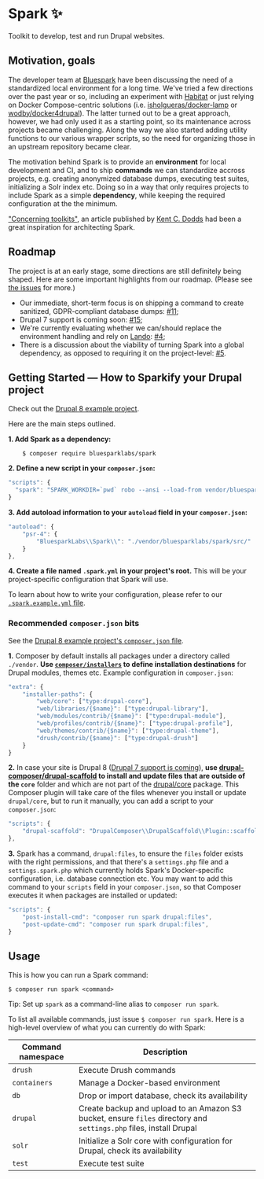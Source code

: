 # Spark ✨

Toolkit to develop, test and run Drupal websites.

## Motivation, goals

The developer team at [Bluespark](https://www.bluespark.com) have been discussing the need of a standardized local environment for a long time. We've tried a few directions over the past year or so, including an experiment with [Habitat](https://www.habitat.sh) or just relying on Docker Compose-centric solutions (i.e. [isholgueras/docker-lamp](https://github.com/isholgueras/docker-lamp) or [wodby/docker4drupal](https://github.com/wodby/docker4drupal)). The latter turned out to be a great approach, however, we had only used it as a starting point, so its maintenance across projects became challenging. Along the way we also started adding utility functions to our various wrapper scripts, so the need for organizing those in an upstream repository became clear.

The motivation behind Spark is to provide an **environment** for local development and CI, and to ship **commands** we can standardize accross projects, e.g. creating anonymized database dumps, executing test suites, initializing a Solr index etc. Doing so in a way that only requires projects to include Spark as a simple **dependency**, while keeping the required configuration at the the minimum.

["Concerning toolkits"](https://blog.kentcdodds.com/concerning-toolkits-4db57296e1c3), an article published by [Kent C. Dodds](https://github.com/kentcdodds) had been a great inspiration for architecting Spark.

## Roadmap

The project is at an early stage, some directions are still definitely being shaped. Here are some important highlights from our roadmap. (Please see [the issues](https://github.com/BluesparkLabs/spark/issues) for more.)

* Our immediate, short-term focus is on shipping a command to create sanitized, GDPR-compliant database dumps: [#11](https://github.com/BluesparkLabs/spark/issues/11);
* Drupal 7 support is coming soon: [#15](https://github.com/BluesparkLabs/spark/issues/15);
* We're currently evaluating whether we can/should replace the environment handling and rely on [Lando](https://docs.devwithlando.io): [#4](https://github.com/BluesparkLabs/spark/issues/4);
* There is a discussion about the viability of turning Spark into a global dependency, as opposed to requiring it on the project-level: [#5](https://github.com/BluesparkLabs/spark/issues/5).

## Getting Started — How to Sparkify your Drupal project

Check out the [Drupal 8 example project](https://github.com/BluesparkLabs/spark/tree/master/examples/drupal8).

Here are the main steps outlined.

**1. Add Spark as a dependency:**

        $ composer require bluesparklabs/spark

**2. Define a new script in your `composer.json`:**

```javascript
"scripts": {
  "spark": "SPARK_WORKDIR=`pwd` robo --ansi --load-from vendor/bluesparklabs/spark"
}
```

**3. Add autoload information to your `autoload` field in your `composer.json`:**

```javascript
"autoload": {
    "psr-4": {
        "BluesparkLabs\\Spark\\": "./vendor/bluesparklabs/spark/src/"
    }
},
```

**4. Create a file named `.spark.yml` in your project's root.** This will be your project-specific configuration that Spark will use.

To learn about how to write your configuration, please refer to our [`.spark.example.yml` file](https://github.com/BluesparkLabs/spark/blob/master/.spark.example.yml).

### Recommended `composer.json` bits

See the [Drupal 8 example project's `composer.json` file](https://github.com/BluesparkLabs/spark/blob/master/examples/drupal8/composer.json).

**1.** Composer by default installs all packages under a directory called `./vendor`. **Use [`composer/installers`](https://packagist.org/packages/composer/installers) to define installation destinations** for Drupal modules, themes etc. Example configuration in `composer.json`:

```javascript
"extra": {
    "installer-paths": {
        "web/core": ["type:drupal-core"],
        "web/libraries/{$name}": ["type:drupal-library"],
        "web/modules/contrib/{$name}": ["type:drupal-module"],
        "web/profiles/contrib/{$name}": ["type:drupal-profile"],
        "web/themes/contrib/{$name}": ["type:drupal-theme"],
        "drush/contrib/{$name}": ["type:drupal-drush"]
    }
}
```

**2.** In case your site is Drupal 8 ([Drupal 7 support is coming](https://github.com/BluesparkLabs/spark/issues/15)), **use [drupal-composer/drupal-scaffold](https://packagist.org/packages/drupal-composer/drupal-scaffold) to install and update files that are outside of the `core`** folder and which are not part of the [drupal/core](https://packagist.org/packages/drupal/core) package. This Composer plugin will take care of the files whenever you install or update `drupal/core`, but to run it manually, you can add a script to your `composer.json`:

```javascript
"scripts": {
    "drupal-scaffold": "DrupalComposer\\DrupalScaffold\\Plugin::scaffold",
},
```

**3.** Spark has a command, `drupal:files`, to ensure the `files` folder exists with the right permissions, and that there's a `settings.php` file and a `settings.spark.php` which currently holds Spark's Docker-specific configuration, i.e. database connection etc. You may want to add this command to your `scripts` field in your `composer.json`, so that Composer executes it when packages are installed or updated:

```javascript
"scripts": {
    "post-install-cmd": "composer run spark drupal:files",
    "post-update-cmd": "composer run spark drupal:files",
}
```

## Usage

This is how you can run a Spark command:

    $ composer run spark <command>

Tip: Set up `spark` as a command-line alias to `composer run spark`.

To list all available commands, just issue `$ composer run spark`. Here is a high-level overview of what you can currently do with Spark:

|Command namespace|Description|
|-----------------|-----------|
|`drush`|Execute Drush commands|
|`containers`|Manage a Docker-based environment|
|`db`|Drop or import database, check its availability|
|`drupal`|Create backup and upload to an Amazon S3 bucket, ensure `files` directory and `settings.php` files, install Drupal|
|`solr`|Initialize a Solr core with configuration for Drupal, check its availability|
|`test`|Execute test suite|
